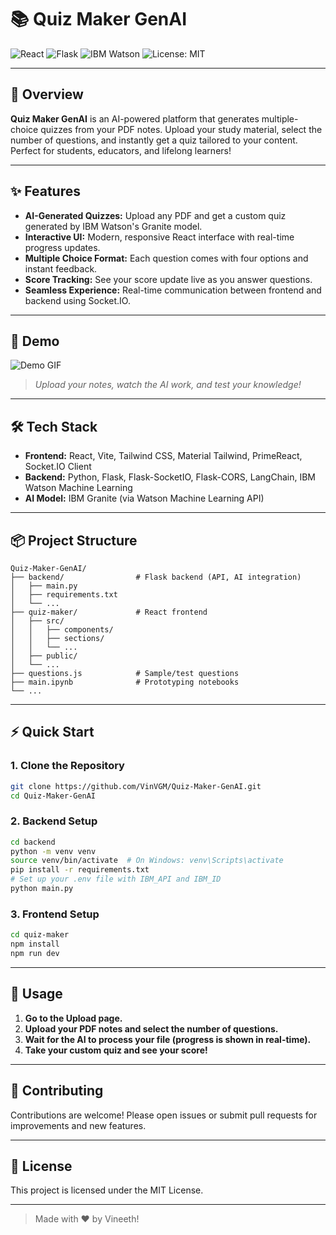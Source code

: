 # 📚 Quiz Maker GenAI

![React](https://img.shields.io/badge/Frontend-React-blue?logo=react)
![Flask](https://img.shields.io/badge/Backend-Flask-green?logo=flask)
![IBM Watson](https://img.shields.io/badge/AI-IBM%20Watson-blueviolet?logo=ibm)
![License: MIT](https://img.shields.io/badge/License-MIT-yellow.svg)

---

## 🚀 Overview

**Quiz Maker GenAI** is an AI-powered platform that generates multiple-choice quizzes from your PDF notes. Upload your study material, select the number of questions, and instantly get a quiz tailored to your content. Perfect for students, educators, and lifelong learners!

---

## ✨ Features

- **AI-Generated Quizzes:** Upload any PDF and get a custom quiz generated by IBM Watson's Granite model.
- **Interactive UI:** Modern, responsive React interface with real-time progress updates.
- **Multiple Choice Format:** Each question comes with four options and instant feedback.
- **Score Tracking:** See your score update live as you answer questions.
- **Seamless Experience:** Real-time communication between frontend and backend using Socket.IO.

---

## 🎥 Demo

![Demo GIF](demo.gif)

> _Upload your notes, watch the AI work, and test your knowledge!_

---

## 🛠️ Tech Stack

- **Frontend:** React, Vite, Tailwind CSS, Material Tailwind, PrimeReact, Socket.IO Client
- **Backend:** Python, Flask, Flask-SocketIO, Flask-CORS, LangChain, IBM Watson Machine Learning
- **AI Model:** IBM Granite (via Watson Machine Learning API)

---

## 📦 Project Structure

```
Quiz-Maker-GenAI/
├── backend/                # Flask backend (API, AI integration)
│   ├── main.py
│   ├── requirements.txt
│   └── ...
├── quiz-maker/             # React frontend
│   ├── src/
│   │   ├── components/
│   │   ├── sections/
│   │   └── ...
│   ├── public/
│   └── ...
├── questions.js            # Sample/test questions
├── main.ipynb              # Prototyping notebooks
└── ...
```

---

## ⚡ Quick Start

### 1. Clone the Repository
```bash
git clone https://github.com/VinVGM/Quiz-Maker-GenAI.git
cd Quiz-Maker-GenAI
```

### 2. Backend Setup
```bash
cd backend
python -m venv venv
source venv/bin/activate  # On Windows: venv\Scripts\activate
pip install -r requirements.txt
# Set up your .env file with IBM_API and IBM_ID
python main.py
```

### 3. Frontend Setup
```bash
cd quiz-maker
npm install
npm run dev
```

---

## 📝 Usage
1. **Go to the Upload page.**
2. **Upload your PDF notes and select the number of questions.**
3. **Wait for the AI to process your file (progress is shown in real-time).**
4. **Take your custom quiz and see your score!**

---

## 🤝 Contributing

Contributions are welcome! Please open issues or submit pull requests for improvements and new features.

---

## 📄 License

This project is licensed under the MIT License.

---

> Made with ❤️ by Vineeth!
